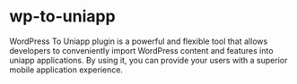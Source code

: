 # wp-to-uniapp
WordPress To Uniapp plugin is a powerful and flexible tool that allows developers to conveniently import WordPress content and features into uniapp applications. By using it, you can provide your users with a superior mobile application experience.
